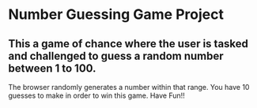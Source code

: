 # Number Guessing Game Project

## This a game of chance where the user is tasked and challenged to guess a random number between 1 to 100.
The browser randomly generates a number within that range. You have 10 guesses to make in order to win this game.
Have Fun!!